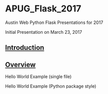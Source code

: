 # APUG_Flask_2017
Austin Web Python Flask Presentations for 2017

Initial Presentation on March 23, 2017

 
## [Introduction](https://github.com/apug-flask-2017/APUG_Flask_2017/blob/master/Introduction.md)


## [Overview](https://github.com/apug-flask-2017/APUG_Flask_2017/blob/master/Overview.pdf)


Hello World Example (single file)



Hello World Example (Python package style)

